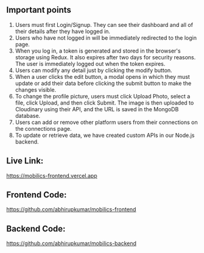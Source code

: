 ## Important points

1. Users must first Login/Signup. They can see their dashboard and all of their details after they have logged in.
2. Users who have not logged in will be immediately redirected to the login page.
3. When you log in, a token is generated and stored in the browser's storage using Redux. It also expires after two days for security reasons. The user is immediately logged out when the token expires.
4. Users can modify any detail just by clicking the modify button.
5. When a user clicks the edit button, a modal opens in which they must update or add their data before clicking the submit button to make the changes visible.
6. To change the profile picture, users must click Upload Photo, select a file, click Upload, and then click Submit. The image is then uploaded to Cloudinary using their API, and the URL is saved in the MongoDB database.
7. Users can add or remove other platform users from their connections on the connections page.
8. To update or retrieve data, we have created custom APIs in our Node.js backend.

## Live Link: 
https://mobilics-frontend.vercel.app

## Frontend Code:
https://github.com/abhirupkumar/mobilics-frontend

## Backend Code:
https://github.com/abhirupkumar/mobilics-backend
